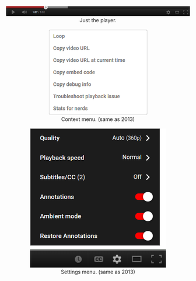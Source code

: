 <div align="center">
  <img src="screenshot1.png">
  <div font-size="8px">Just the player.</div>

  <br>

  <img src="screenshot2.png">
  <div font-size="8px">Context menu. (same as 2013)</div>

  <br>

  <img src="screenshot3.png">
  <div font-size="8px">Settings menu. (same as 2013)</div>
</div>